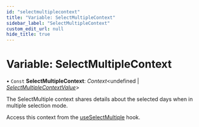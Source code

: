 ```yaml
---
id: "selectmultiplecontext"
title: "Variable: SelectMultipleContext"
sidebar_label: "SelectMultipleContext"
custom_edit_url: null
hide_title: true
---
```


# Variable: SelectMultipleContext

• `Const` **SelectMultipleContext**: *Context*<undefined \| [*SelectMultipleContextValue*](../interfaces/selectmultiplecontextvalue.md)\>

The SelectMultiple context shares details about the selected days when in
multiple selection mode.

Access this context from the [useSelectMultiple](../functions/useselectmultiple.md) hook.
